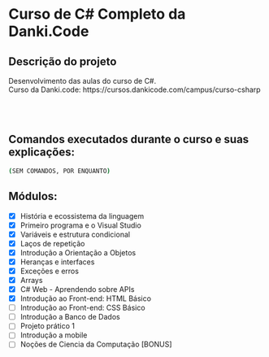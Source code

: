 # Curso de C# Completo da Danki.Code

## Descrição do projeto
<p align="justify">
  Desenvolvimento das aulas do curso de C#. <br>
  Curso da Danki.code: https://cursos.dankicode.com/campus/curso-csharp
</p>

<br><br>
<h2>Comandos executados durante o curso e suas explicações:</h2>

```bash
(SEM COMANDOS, POR ENQUANTO)
```


## Módulos:
- [x] História e ecossistema da linguagem <br>
- [x] Primeiro programa e o Visual Studio <br>
- [x] Variáveis e estrutura condicional <br>
- [x] Laços de repetição <br>
- [x] Introdução a Orientação a Objetos <br>
- [x] Heranças e interfaces <br>
- [x] Exceções e erros <br>
- [x] Arrays <br>
- [x] C# Web - Aprendendo sobre APIs <br>
- [x] Introdução ao Front-end: HTML Básico <br>
- [ ] Introdução ao Front-end: CSS Básico <br>
- [ ] Introdução a Banco de Dados <br>
- [ ] Projeto prático 1 <br>
- [ ] Introdução a mobile <br>
- [ ] Noções de Ciencia da Computação [BONUS]